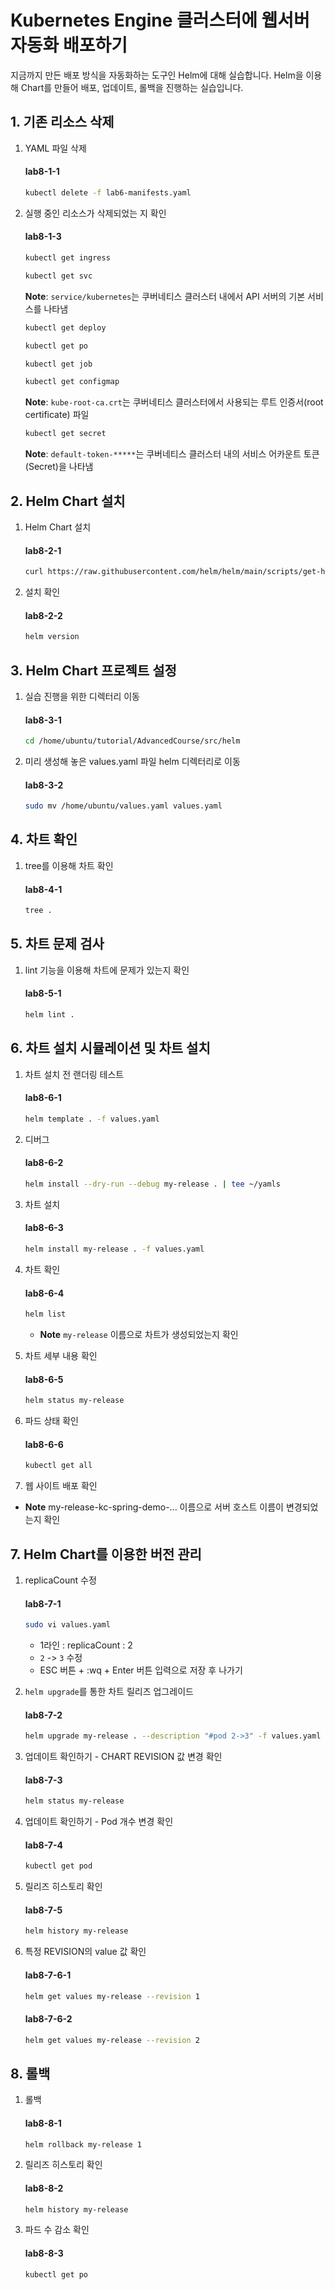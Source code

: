 # Kubernetes Engine 클러스터에 웹서버 자동화 배포하기

지금까지 만든 배포 방식을 자동화하는 도구인 Helm에 대해 실습합니다. Helm을 이용해 Chart를 만들어 배포, 업데이트, 롤백을 진행하는 실습입니다.


## 1. 기존 리소스 삭제


1. YAML 파일 삭제
   #### **lab8-1-1**
   ```bash
   kubectl delete -f lab6-manifests.yaml
   ```

2. 실행 중인 리소스가 삭제되었는 지 확인
   #### **lab8-1-3**
   ```bash
   kubectl get ingress
   ```
   ```bash
   kubectl get svc
   ```
   **Note**: `service/kubernetes`는 쿠버네티스 클러스터 내에서 API 서버의 기본 서비스를 나타냄
   ```bash
   kubectl get deploy
   ```
   ```bash
   kubectl get po
   ```
   ```bash
   kubectl get job
   ```
   ```bash
   kubectl get configmap
   ```
   **Note**: `kube-root-ca.crt`는 쿠버네티스 클러스터에서 사용되는 루트 인증서(root certificate) 파일
   ```bash
   kubectl get secret
   ```
   **Note**: `default-token-*****`는 쿠버네티스 클러스터 내의 서비스 어카운트 토큰(Secret)을 나타냄

## 2. Helm Chart 설치


1. Helm Chart 설치
   #### **lab8-2-1**
   ```bash
   curl https://raw.githubusercontent.com/helm/helm/main/scripts/get-helm-3 | bash
   ```

2. 설치 확인
   #### **lab8-2-2**
   ```bash
   helm version
   ```

## 3. Helm Chart 프로젝트 설정


1. 실습 진행을 위한 디렉터리 이동
   #### **lab8-3-1**
   ```bash
   cd /home/ubuntu/tutorial/AdvancedCourse/src/helm
   ```

2. 미리 생성해 놓은 values.yaml 파일 helm 디렉터리로 이동
   #### **lab8-3-2**
   ```bash
   sudo mv /home/ubuntu/values.yaml values.yaml
   ```

## 4. 차트 확인
1. tree를 이용해 차트 확인
   #### **lab8-4-1**
   ```bash
   tree .
   ```

## 5. 차트 문제 검사


1. lint 기능을 이용해 차트에 문제가 있는지 확인
   #### **lab8-5-1**
   ```bash
   helm lint .
   ```

## 6. 차트 설치 시뮬레이션 및 차트 설치

   
1. 차트 설치 전 랜더링 테스트

   #### **lab8-6-1**
   ```bash
   helm template . -f values.yaml
   ```

2. 디버그
   #### **lab8-6-2**
   ```bash
   helm install --dry-run --debug my-release . | tee ~/yamls
   ```

3. 차트 설치
   #### **lab8-6-3**
   ```bash
   helm install my-release . -f values.yaml
   ```

4. 차트 확인

   #### **lab8-6-4**
   ```bash
   helm list
   ```
   - **Note** `my-release` 이름으로 차트가 생성되었는지 확인
   

5. 차트 세부 내용 확인
   #### **lab8-6-5**
   ```bash
   helm status my-release   
   ```


6. 파드 상태 확인
   #### **lab8-6-6**
   ```bash
   kubectl get all  
   ```

7. 웹 사이트 배포 확인
- **Note** my-release-kc-spring-demo-... 이름으로 서버 호스트 이름이 변경되었는지 확인

## 7. Helm Chart를 이용한 버전 관리

1. replicaCount 수정
   #### **lab8-7-1**
   ```bash
   sudo vi values.yaml
   ```
   - 1라인 : replicaCount : 2
   - `2` -> `3` 수정
   - ESC 버튼 + :wq + Enter 버튼 입력으로 저장 후 나가기

2. `helm upgrade`를 통한 차트 릴리즈 업그레이드

   #### **lab8-7-2**
   ```bash
   helm upgrade my-release . --description "#pod 2->3" -f values.yaml
   ```
   
3. 업데이트 확인하기 - CHART REVISION 값 변경 확인
   
   #### **lab8-7-3**
   ```bash
   helm status my-release
   ```

4. 업데이트 확인하기 - Pod 개수 변경 확인
   
   #### **lab8-7-4**
   ```bash
   kubectl get pod
   ```

5. 릴리즈 히스토리 확인
   
   #### **lab8-7-5**
   ```bash
   helm history my-release
   ```

6. 특정 REVISION의 value 값 확인

   #### **lab8-7-6-1**
   ```bash
   helm get values my-release --revision 1
   ```

   #### **lab8-7-6-2**
   ```bash
   helm get values my-release --revision 2
   ```

## 8. 롤백


1. 롤백
   #### **lab8-8-1**
   ```bash
   helm rollback my-release 1
   ```

2. 릴리즈 히스토리 확인
   #### **lab8-8-2**
   ```bash
   helm history my-release
   ```

3. 파드 수 감소 확인
   #### **lab8-8-3**
   ```bash
   kubectl get po
   ```
